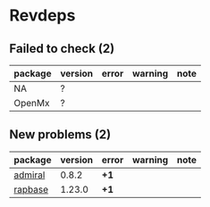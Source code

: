 # Revdeps

## Failed to check (2)

|package |version |error |warning |note |
|:-------|:-------|:-----|:-------|:----|
|NA      |?       |      |        |     |
|OpenMx  |?       |      |        |     |

## New problems (2)

|package |version |error  |warning |note |
|:-------|:-------|:------|:-------|:----|
|[admiral](problems.md#admiral)|0.8.2   |__+1__ |        |     |
|[rapbase](problems.md#rapbase)|1.23.0  |__+1__ |        |     |

